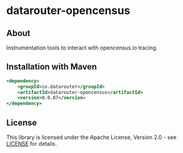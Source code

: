 # datarouter-opencensus

## About
Instrumentation tools to interact with opencensus.io tracing. 

## Installation with Maven

```xml
<dependency>
	<groupId>io.datarouter</groupId>
	<artifactId>datarouter-opencensus</artifactId>
	<version>0.0.87</version>
</dependency>
```

## License

This library is licensed under the Apache License, Version 2.0 - see [LICENSE](../LICENSE) for details.
